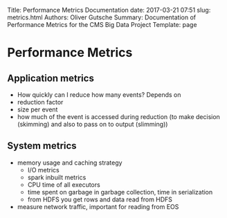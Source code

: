 Title: Performance Metrics Documentation 
date: 2017-03-21 07:51
slug: metrics.html
Authors: Oliver Gutsche
Summary: Documentation of Performance Metrics for the CMS Big Data Project
Template: page

# Performance Metrics

## Application metrics

* How quickly can I reduce how many events? Depends on
 * reduction factor
 * size per event
 * how much of the event is accessed during reduction (to make decision (skimming) and also to pass on to output (slimming))

## System metrics

* memory usage and caching strategy
    * I/O metrics
    * spark inbuilt metrics
    * CPU time of all executors
    * time spent on garbage in garbage collection, time in serialization
    * from HDFS you get rows and data read from HDFS
 * measure network traffic, important for reading from EOS
